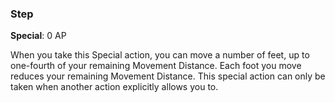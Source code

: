 ### Step
**Special**: 0 AP

When you take this Special action, you can move a number of feet, up to one-fourth of your remaining Movement Distance. Each foot you move reduces your remaining Movement Distance. This special action can only be taken when another action explicitly allows you to.